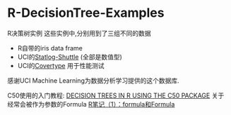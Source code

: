 # R-DecisionTree-Examples
R决策树实例
这些实例中,分别用到了三组不同的数据
- R自带的iris data frame
- UCI的[Statlog-Shuttle](https://archive.ics.uci.edu/ml/datasets/Statlog+(Shuttle)) (全部是数值型)
- UCI的[Covertype](http://archive.ics.uci.edu/ml/datasets/Covertype) 用于性能测试

感谢UCI Machine Learning为数据分析学习提供的这个数据库.

C50使用的入门教程:
[DECISION TREES IN R USING THE C50 PACKAGE](http://connor-johnson.com/2014/08/29/decision-trees-in-r-using-the-c50-package/)
关于经常会被作为参数的Formula
[R笔记（1）：formula和Formula](http://site.douban.com/182577/widget/notes/10567181/note/318916395/)
